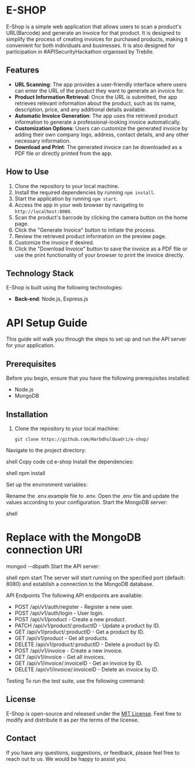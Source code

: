 # E-SHOP

E-Shop is a simple web application that allows users to scan a product's URL(Barcode) and generate an invoice for that product. It is designed to simplify the process of creating invoices for purchased products, making it convenient for both individuals and businesses. It is also designed for participation in #APISecurityHackathon organised by Treblle.

## Features

- **URL Scanning**: The app provides a user-friendly interface where users can enter the URL of the product they want to generate an invoice for.
- **Product Information Retrieval**: Once the URL is submitted, the app retrieves relevant information about the product, such as its name, description, price, and any additional details available.
- **Automatic Invoice Generation**: The app uses the retrieved product information to generate a professional-looking invoice automatically.
- **Customization Options**: Users can customize the generated invoice by adding their own company logo, address, contact details, and any other necessary information.
- **Download and Print**: The generated invoice can be downloaded as a PDF file or directly printed from the app.

## How to Use

1. Clone the repository to your local machine.
2. Install the required dependencies by running `npm install`.
3. Start the application by running `npm start`.
4. Access the app in your web browser by navigating to `http://localhost:8080`.
5. Scan the product's barcode by clicking the camera button on the home page.
6. Click the "Generate Invoice" button to initiate the process.
7. Review the retrieved product information on the preview page.
8. Customize the invoice if desired.
9. Click the "Download Invoice" button to save the invoice as a PDF file or use the print functionality of your browser to print the invoice directly.

## Technology Stack

E-Shop is built using the following technologies:

- **Back-end**: Node.js, Express.js

# API Setup Guide

This guide will walk you through the steps to set up and run the API server for your application.

## Prerequisites

Before you begin, ensure that you have the following prerequisites installed:

- Node.js 
- MongoDB 

## Installation

1. Clone the repository to your local machine:

   ```shell
   git clone https://github.com/HarbdhulQuadri/e-shop/
Navigate to the project directory:

shell
Copy code
cd e-shop
Install the dependencies:

shell
npm install

Set up the environment variables:

Rename the .env.example file to .env.
Open the .env file and update the values according to your configuration.
Start the MongoDB server:

shell
# Replace <mongodb-uri> with the MongoDB connection URI
mongod --dbpath <mongodb-uri>
Start the API server:

shell
npm start
The server will start running on the specified port (default: 8080) and establish a connection to the MongoDB database.

API Endpoints
The following API endpoints are available:

- POST /api/v1/auth/register - Register a new user.
- POST /api/v1/auth/login - User login.
- POST /api/v1/product - Create a new product.
- PATCH /api/v1/product/:productID - Update a product by ID.
- GET /api/v1/product/:productID - Get a product by ID.
- GET /api/v1/product - Get all products.
- DELETE /api/v1/product/:productID - Delete a product by ID.
-  POST /api/v1/invoice - Create a new invoice.
-  GET /api/v1/invoice - Get all invoices.
-  GET /api/v1/invoice/:invoiceID - Get an invoice by ID.
- DELETE /api/v1/invoice/:invoiceID - Delete an invoice by ID.


Testing
To run the test suite, use the following command:

## License

E-Shop is open-source and released under the [MIT License](LICENSE). Feel free to modify and distribute it as per the terms of the license.

## Contact

If you have any questions, suggestions, or feedback, please feel free to reach out to us. We would be happy to assist you.
